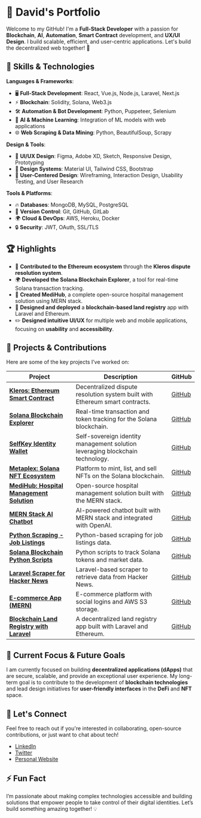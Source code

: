 # 🌟 David's Portfolio

Welcome to my GitHub! I'm a **Full-Stack Developer** with a passion for **Blockchain**, **AI**, **Automation**, **Smart Contract** development, and **UX/UI Design**. I build scalable, efficient, and user-centric applications. Let's build the decentralized web together! 🚀

## 🚀 Skills & Technologies

**Languages & Frameworks**:  
- 🖥️ **Full-Stack Development**: React, Vue.js, Node.js, Laravel, Next.js  
- ⚡ **Blockchain**: Solidity, Solana, Web3.js  
- 🛠️ **Automation & Bot Development**: Python, Puppeteer, Selenium  
- 🧠 **AI & Machine Learning**: Integration of ML models with web applications  
- 🌐 **Web Scraping & Data Mining**: Python, BeautifulSoup, Scrapy  

**Design & Tools**:  
- 🎨 **UI/UX Design**: Figma, Adobe XD, Sketch, Responsive Design, Prototyping  
- 🌈 **Design Systems**: Material UI, Tailwind CSS, Bootstrap  
- 🎯 **User-Centered Design**: Wireframing, Interaction Design, Usability Testing, and User Research

**Tools & Platforms**:  
- 🔥 **Databases**: MongoDB, MySQL, PostgreSQL  
- 🔧 **Version Control**: Git, GitHub, GitLab  
- 🌍 **Cloud & DevOps**: AWS, Heroku, Docker  
- 🔒 **Security**: JWT, OAuth, SSL/TLS

## 🏆 Highlights

- 🚀 **Contributed to the Ethereum ecosystem** through the **Kleros dispute resolution system**.
- 🌍 **Developed the Solana Blockchain Explorer**, a tool for real-time Solana transaction tracking.
- 🏥 **Created MediHub**, a complete open-source hospital management solution using MERN stack.
- 🎨 **Designed and deployed** a **blockchain-based land registry** app with Laravel and Ethereum.
- ✏️ **Designed intuitive UI/UX** for multiple web and mobile applications, focusing on **usability** and **accessibility**.

## 🌟 Projects & Contributions

Here are some of the key projects I’ve worked on:

| **Project** | **Description** | **GitHub** |
|-------------|-----------------|------------|
| **[Kleros: Ethereum Smart Contract](https://kleros.io/)** | Decentralized dispute resolution system built with Ethereum smart contracts. | [GitHub](https://github.com/david1991826/ETH_Kleros_ERC792.git) |
| **[Solana Blockchain Explorer](https://explorer.solana.com)** | Real-time transaction and token tracking for the Solana blockchain. | [GitHub](https://github.com/david1991826/block_track_solana.git) |
| **[SelfKey Identity Wallet](https://selfkey.org)** | Self-sovereign identity management solution leveraging blockchain technology. | [GitHub](https://github.com/david1991826/Block_selfKey_Wallet_ID.git) |
| **[Metaplex: Solana NFT Ecosystem](https://www.metaplex.com)** | Platform to mint, list, and sell NFTs on the Solana blockchain. | [GitHub](https://github.com/david1991826/solana_Meta-plex-ecosys.git) |
| **[MediHub: Hospital Management Solution](https://librehealth.io)** | Open-source hospital management solution built with the MERN stack. | [GitHub](https://github.com/david1991826/Medical_AI_bot_MERN.git) |
| **[MERN Stack AI Chatbot](https://github.com/SeleniumHQ/selenium)** | AI-powered chatbot built with MERN stack and integrated with OpenAI. | [GitHub](https://github.com/david1991826/MERN_AI_chat_bot.git) |
| **[Python Scraping - Job Listings](https://realpython.github.io/fake-jobs/)** | Python-based scraping for job listings data. | [GitHub](https://github.com/david1991826/scraping_py.git) |
| **[Solana Blockchain Python Scripts](https://docs.solanatracker.io/public-data-api)** | Python scripts to track Solana tokens and market data. | [GitHub](https://github.com/david1991826/scraping_solana.git) |
| **[Laravel Scraper for Hacker News](https://docs.solana.com/developing/clients/jsonrpc-api)** | Laravel-based scraper to retrieve data from Hacker News. | [GitHub](https://github.com/david1991826/scraping_laravel.git) |
| **[E-commerce App (MERN)](https://kosells.herokuapp.com)** | E-commerce platform with social logins and AWS S3 storage. | [GitHub](https://github.com/david1991826/mern_ecommerce.git) |
| **[Blockchain Land Registry with Laravel](https://docs.moralis.io/solana)** | A decentralized land registry app built with Laravel and Ethereum. | [GitHub](https://github.com/david1991826/Laravel_blockchain.git) |

## 🎯 Current Focus & Future Goals

I am currently focused on building **decentralized applications (dApps)** that are secure, scalable, and provide an exceptional user experience. My long-term goal is to contribute to the development of **blockchain technologies** and lead design initiatives for **user-friendly interfaces** in the **DeFi** and **NFT** space.

## 💬 Let's Connect

Feel free to reach out if you're interested in collaborating, open-source contributions, or just want to chat about tech!

- [LinkedIn](https://www.linkedin.com/in/david1991826/)
- [Twitter](https://twitter.com/david1991826)
- [Personal Website](https://your-website.com)

## ⚡ Fun Fact

I’m passionate about making complex technologies accessible and building solutions that empower people to take control of their digital identities. Let’s build something amazing together! 💡